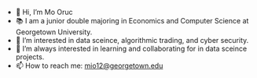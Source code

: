 - 👋 Hi, I’m Mo Oruc
- 📚 I am a junior double majoring in Economics and Computer Science at Georgetown University.
- 👀 I’m interested in data sceince, algorithmic trading, and cyber security.
- 🌱 I’m always interested in learning and collaborating for in data sceince projects.
- 📫 How to reach me: mio12@georgetown.edu

<!---
itachi-py/itachi-py is a ✨ special ✨ repository because its `README.md` (this file) appears on your GitHub profile.
You can click the Preview link to take a look at your changes.
--->
